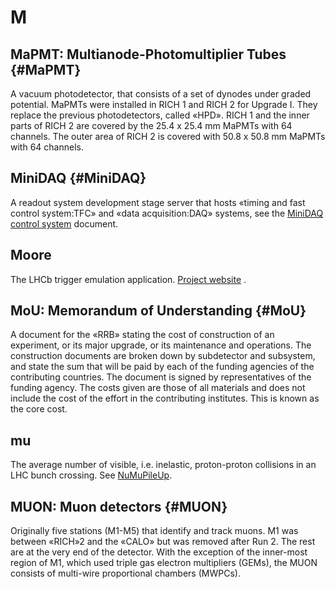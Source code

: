 # M

## MaPMT: Multianode-Photomultiplier Tubes {#MaPMT}

A vacuum photodetector, that consists of a set of dynodes under graded potential.
MaPMTs were installed in RICH 1 and RICH 2 for Upgrade I.
They replace the previous photodetectors, called «HPD».
RICH 1 and the inner parts of RICH 2 are covered by the 25.4 x 25.4 mm MaPMTs with 64 channels.
The outer area of RICH 2 is covered with 50.8 x 50.8 mm MaPMTs with 64 channels.

## MiniDAQ {#MiniDAQ}

A readout system development stage server that hosts «timing and fast control system:TFC» and «data acquisition:DAQ» systems, see the [MiniDAQ control system](https://cds.cern.ch/record/2702137/files/10.1051_epjconf_201921401005.pdf) document.

## Moore

The LHCb trigger emulation application. [Project website](http://lhcbdoc.web.cern.ch/lhcbdoc/moore/) .

## MoU: Memorandum of Understanding {#MoU}

A document for the «RRB» stating the cost of construction of an experiment, or its major upgrade, or its maintenance and operations.
The construction documents are broken down by subdetector and subsystem, and state the sum that will be paid by each
of the funding agencies of the contributing countries. The document is signed by representatives of the funding agency.
The costs given are those of all materials and does not include the cost of the effort in the contributing institutes.
This is known as the core cost.

## mu

The average number of visible, i.e. inelastic, proton-proton collisions in an LHC bunch crossing.
See [NuMuPileUp](https://twiki.cern.ch/twiki/bin/view/LHCb/NuMuPileUp).

## MUON: Muon detectors {#MUON}

Originally five stations (M1-M5) that identify and track muons.
M1 was between «RICH»2 and the «CALO» but was removed after Run 2.
The rest are at the very end of the detector.
With the exception of the inner-most region of M1, which used triple gas electron multipliers (GEMs), the MUON consists of multi-wire proportional chambers (MWPCs).
